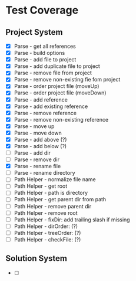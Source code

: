 # Test Coverage #

## Project System ##

* [x] Parse - get all references
* [x] Parse - build options
* [x] Parse - add file to project
* [x] Parse - add duplicate file to project
* [x] Parse - remove file from project
* [x] Parse - remove non-existing fie fom project
* [x] Parse - order project file (moveUp)
* [x] Parse - order project file (moveDown)
* [x] Parse - add reference
* [x] Parse - add existing reference
* [x] Parse - remove reference
* [x] Parse - remove non-existing reference
* [x] Parse - move up
* [x] Parse - move down
* [x] Parse - add above (?)
* [x] Parse - add below (?)
* [ ] Parse - add dir
* [ ] Parse - remove dir
* [x] Parse - rename file
* [ ] Parse - rename directory
* [ ] Path Helper - normalize file name
* [ ] Path Helper - get root
* [ ] Path Helper - path is directory
* [ ] Path Helper - get parent dir from path
* [ ] Path Helper - remove parent dir
* [ ] Path Helper - remove root
* [ ] Path Helper - fixDir: add trailing slash if missing
* [ ] Path Helper - dirOrder: (?)
* [ ] Path Helper - treeOrder: (?)
* [ ] Path Helper - checkFile: (?)

## Solution System ##

* [ ] 
